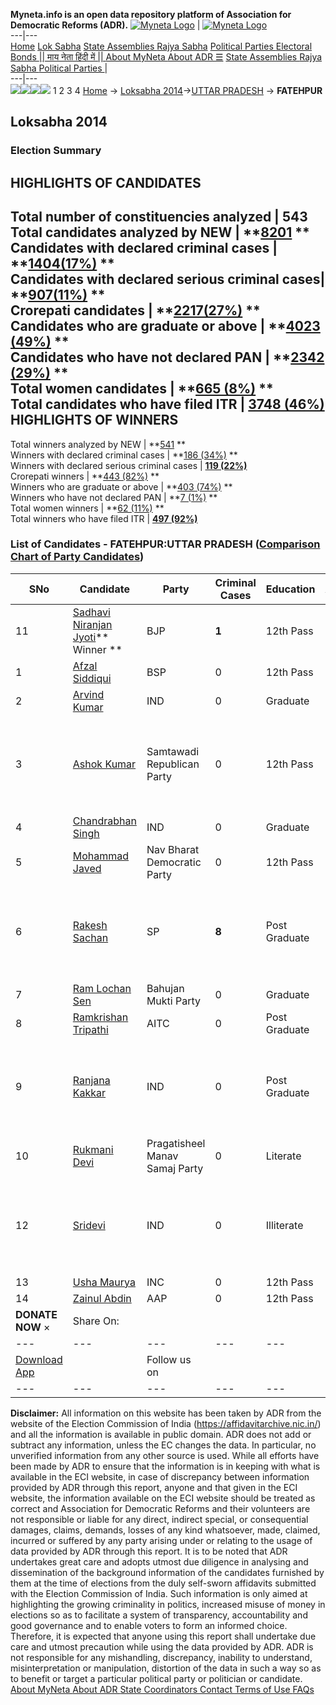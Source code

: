 **Myneta.info is an open data repository platform of Association for Democratic Reforms (ADR).**
[![Myneta Logo](https://www.myneta.info/lib/img/myneta-logo.png)](https://www.myneta.info/) | [![Myneta Logo](https://www.myneta.info/lib/img/adr-logo.png)](https://adrindia.org)  
---|---  
[Home](https://www.myneta.info/) [Lok Sabha](https://www.myneta.info/#ls "Lok Sabha") [ State Assemblies ](https://www.myneta.info/#sa "State Assemblies") [Rajya Sabha](https://www.myneta.info/#rs "Rajya Sabha") [Political Parties ](https://www.myneta.info/party "Political Parties") [ Electoral Bonds ](https://www.myneta.info/electoral_bonds "Electoral Bonds") [ || माय नेता हिंदी में || ](https://translate.google.co.in/translate?prev=hp&hl=en&js=y&u=www.myneta.info&sl=en&tl=hi&history_state0=) [ About MyNeta ](https://adrindia.org/content/about-myneta) [ About ADR ](https://adrindia.org/about-adr/who-we-are) [☰](javascript:void\(0\))
[ State Assemblies ](https://www.myneta.info/#sa "State Assemblies") [ Rajya Sabha ](https://www.myneta.info/#rs "Rajya Sabha") [ Political Parties ](https://www.myneta.info/party "Political Parties")
|   
---|---  
![](https://www.myneta.info/lib/img/banner/banner-1.png)![](https://www.myneta.info/lib/img/banner/banner-2.png)![](https://www.myneta.info/lib/img/banner/banner-3.png)![](https://www.myneta.info/lib/img/banner/banner-4.png)
1  2  3  4 
[Home](https://www.myneta.info/) → [Loksabha 2014](https://www.myneta.info/ls2014/)→[UTTAR PRADESH](https://www.myneta.info/ls2014/index.php?action=show_constituencies&state_id=24) → **FATEHPUR**
### 
## Loksabha 2014
###  Election Summary 
HIGHLIGHTS OF CANDIDATES  
---  
Total number of constituencies analyzed |  543   
Total candidates analyzed by NEW | **[8201](https://www.myneta.info/ls2014/index.php?action=summary&subAction=candidates_analyzed&sort=candidate#summary) **  
Candidates with declared criminal cases | **[1404(17%)](https://www.myneta.info/ls2014/index.php?action=summary&subAction=crime&sort=candidate#summary) **  
Candidates with declared serious criminal cases| **[907(11%)](https://www.myneta.info/ls2014/index.php?action=summary&subAction=serious_crime&sort=candidate#summary) **  
Crorepati candidates | **[2217(27%)](https://www.myneta.info/ls2014/index.php?action=summary&subAction=crorepati&sort=candidate#summary) **  
Candidates who are graduate or above | **[4023 (49%)](https://www.myneta.info/ls2014/index.php?action=summary&subAction=education&sort=candidate#summary) **  
Candidates who have not declared PAN | **[2342 (29%)](https://www.myneta.info/ls2014/index.php?action=summary&subAction=without_pan&sort=candidate#summary) **  
Total women candidates | **[665 (8%)](https://www.myneta.info/ls2014/index.php?action=summary&subAction=women_candidate&sort=candidate#summary) **  
Total candidates who have filed ITR | [**3748 (46%)**](https://www.myneta.info/ls2014/index.php?action=summary&subAction=filed_itr&sort=candidate#summary)  
HIGHLIGHTS OF WINNERS  
---  
Total winners analyzed by NEW | **[541](https://www.myneta.info/ls2014/index.php?action=summary&subAction=winner_analyzed&sort=candidate#summary) **  
Winners with declared criminal cases | **[186 (34%)](https://www.myneta.info/ls2014/index.php?action=summary&subAction=winner_crime&sort=candidate#summary) **  
Winners with declared serious criminal cases | **[119 (22%)](https://www.myneta.info/ls2014/index.php?action=summary&subAction=winner_serious_crime&sort=candidate#summary)**  
Crorepati winners | **[443 (82%)](https://www.myneta.info/ls2014/index.php?action=summary&subAction=winner_crorepati&sort=candidate#summary) **  
Winners who are graduate or above | **[403 (74%)](https://www.myneta.info/ls2014/index.php?action=summary&subAction=winner_education&sort=candidate#summary) **  
Winners who have not declared PAN | **[7 (1%)](https://www.myneta.info/ls2014/index.php?action=summary&subAction=winner_without_pan&sort=candidate#summary) **  
Total women winners | **[62 (11%)](https://www.myneta.info/ls2014/index.php?action=summary&subAction=winner_women&sort=candidate#summary) **  
Total winners who have filed ITR | [**497 (92%)**](https://www.myneta.info/ls2014/index.php?action=summary&subAction=winner_filed_itr&sort=candidate#summary)  
### List of Candidates - FATEHPUR:UTTAR PRADESH ([Comparison Chart of Party Candidates](https://www.myneta.info/ls2014/comparisonchart.php?constituency_id=354))
SNo | Candidate| Party| Criminal Cases| Education| Age| Total Assets| Liabilities  
---|---|---|---|---|---|---|---  
11  | [Sadhavi Niranjan Jyoti](https://www.myneta.info/ls2014/candidate.php?candidate_id=5512)** Winner ** | BJP | **1** | 12th Pass| 47 | Rs 37,63,779 ~ 37 Lacs+ | Rs 1,76,616 ~ 1 Lacs+  
1  | [Afzal Siddiqui](https://www.myneta.info/ls2014/candidate.php?candidate_id=5519) | BSP | 0 | 12th Pass| 25 | Rs 6,07,32,397 ~ 6 Crore+ | Rs 0 ~   
2  | [Arvind Kumar](https://www.myneta.info/ls2014/candidate.php?candidate_id=6657) | IND | 0 | Graduate| 51 | Rs 41,81,000 ~ 41 Lacs+ | Rs 0 ~   
3  | [Ashok Kumar](https://www.myneta.info/ls2014/candidate.php?candidate_id=5516) | Samtawadi Republican Party | 0 | 12th Pass| 52 | ![](https://myneta.info/image_v2.php?myneta_folder=ls2014&candidate_id=5516&col=ta) | ![](https://myneta.info/image_v2.php?myneta_folder=ls2014&candidate_id=5516&col=lia)  
4  | [Chandrabhan Singh](https://www.myneta.info/ls2014/candidate.php?candidate_id=6658) | IND | 0 | Graduate| 54 | Rs 16,96,453 ~ 16 Lacs+ | Rs 0 ~   
5  | [Mohammad Javed](https://www.myneta.info/ls2014/candidate.php?candidate_id=5511) | Nav Bharat Democratic Party | 0 | 12th Pass| 56 | Rs 65,39,000 ~ 65 Lacs+ | Rs 7,00,000 ~ 7 Lacs+  
6  | [Rakesh Sachan](https://www.myneta.info/ls2014/candidate.php?candidate_id=5520) | SP | **8** | Post Graduate| 58 | ![](https://myneta.info/image_v2.php?myneta_folder=ls2014&candidate_id=5520&col=ta) | ![](https://myneta.info/image_v2.php?myneta_folder=ls2014&candidate_id=5520&col=lia)  
7  | [Ram Lochan Sen](https://www.myneta.info/ls2014/candidate.php?candidate_id=5525) | Bahujan Mukti Party | 0 | Graduate| 66 | Rs 23,48,000 ~ 23 Lacs+ | Rs 0 ~   
8  | [Ramkrishan Tripathi](https://www.myneta.info/ls2014/candidate.php?candidate_id=5517) | AITC | 0 | Post Graduate| 55 | Rs 5,49,500 ~ 5 Lacs+ | Rs 1,64,541 ~ 1 Lacs+  
9  | [Ranjana Kakkar](https://www.myneta.info/ls2014/candidate.php?candidate_id=5510) | IND | 0 | Post Graduate| 55 | ![](https://myneta.info/image_v2.php?myneta_folder=ls2014&candidate_id=5510&col=ta) | ![](https://myneta.info/image_v2.php?myneta_folder=ls2014&candidate_id=5510&col=lia)  
10  | [Rukmani Devi](https://www.myneta.info/ls2014/candidate.php?candidate_id=5514) | Pragatisheel Manav Samaj Party | 0 | Literate| 55 | Rs 11,30,000 ~ 11 Lacs+ | Rs 0 ~   
12  | [Sridevi](https://www.myneta.info/ls2014/candidate.php?candidate_id=5518) | IND | 0 | Illiterate| 53 | ![](https://myneta.info/image_v2.php?myneta_folder=ls2014&candidate_id=5518&col=ta) | ![](https://myneta.info/image_v2.php?myneta_folder=ls2014&candidate_id=5518&col=lia)  
13  | [Usha Maurya](https://www.myneta.info/ls2014/candidate.php?candidate_id=5524) | INC | 0 | 12th Pass| 44 | Rs 1,24,45,310 ~ 1 Crore+ | Rs 9,56,000 ~ 9 Lacs+  
14  | [Zainul Abdin](https://www.myneta.info/ls2014/candidate.php?candidate_id=5523) | AAP | 0 | 12th Pass| 52 | Rs 1,13,50,000 ~ 1 Crore+ | Rs 0 ~   
|  **DONATE NOW** × |  Share On:  | [](https://api.whatsapp.com/send?text=https%3A%2F%2Fmyneta.info%2Fpunjab2022%2Findex.php%3Faction%3Dshow_constituencies%26state_id%3D19) | [](https://www.facebook.com/sharer/sharer.php?u=https%3A%2F%2Fmyneta.info%2Fpunjab2022%2Findex.php%3Faction%3Dshow_constituencies%26state_id%3D19) | [](https://twitter.com/share?url=https%3A%2F%2Fmyneta.info%2Fpunjab2022%2Findex.php%3Faction%3Dshow_constituencies%26state_id%3D19)  
---|---|---|---|---  
| [ Download App ](https://play.google.com/store/apps/details?id=com.webrosoft.myneta1&pcampaignid=pcampaignidMKT-Other-global-all-co-prtnr-py-PartBadge-Mar2515-1) | [](https://play.google.com/store/apps/details?id=com.webrosoft.myneta1&pcampaignid=pcampaignidMKT-Other-global-all-co-prtnr-py-PartBadge-Mar2515-1) |  Follow us on  | [](https://www.facebook.com/adrindia.org/) | [](https://twitter.com/adrspeaks) | [](https://groups.google.com/g/national-election-watch?hl=en&pli=1) | [](https://www.instagram.com/adrspeaks/) | [](https://www.youtube.com/user/adrspeaks) | [](https://sharechat.com/profile/adrspeaks)  
---|---|---|---|---|---|---|---|---  
**Disclaimer:** All information on this website has been taken by ADR from the website of the Election Commission of India (https://affidavitarchive.nic.in/) and all the information is available in public domain. ADR does not add or subtract any information, unless the EC changes the data. In particular, no unverified information from any other source is used. While all efforts have been made by ADR to ensure that the information is in keeping with what is available in the ECI website, in case of discrepancy between information provided by ADR through this report, anyone and that given in the ECI website, the information available on the ECI website should be treated as correct and Association for Democratic Reforms and their volunteers are not responsible or liable for any direct, indirect special, or consequential damages, claims, demands, losses of any kind whatsoever, made, claimed, incurred or suffered by any party arising under or relating to the usage of data provided by ADR through this report. It is to be noted that ADR undertakes great care and adopts utmost due diligence in analysing and dissemination of the background information of the candidates furnished by them at the time of elections from the duly self-sworn affidavits submitted with the Election Commission of India. Such information is only aimed at highlighting the growing criminality in politics, increased misuse of money in elections so as to facilitate a system of transparency, accountability and good governance and to enable voters to form an informed choice. Therefore, it is expected that anyone using this report shall undertake due care and utmost precaution while using the data provided by ADR. ADR is not responsible for any mishandling, discrepancy, inability to understand, misinterpretation or manipulation, distortion of the data in such a way so as to benefit or target a particular political party or politician or candidate. 
[ About MyNeta ](https://adrindia.org/content/about-myneta) [ About ADR ](https://adrindia.org/about-adr/who-we-are) [ State Coordinators ](https://adrindia.org/about-adr/state-coordinators) [ Contact ](https://adrindia.org/contact-us) [ Terms of Use ](https://adrindia.org/content/adr-terms-use) [ FAQs ](https://adrindia.org/content/faqs)
